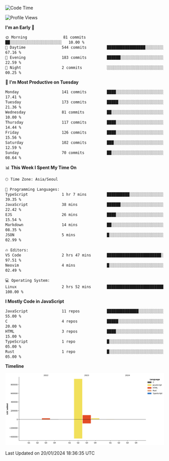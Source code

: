 <!--START_SECTION:waka-->
![Code Time](http://img.shields.io/badge/Code%20Time-40%20hrs%2051%20mins-blue)

![Profile Views](http://img.shields.io/badge/Profile%20Views-0-blue)

**I'm an Early 🐤** 

```text
🌞 Morning                81 commits          ██░░░░░░░░░░░░░░░░░░░░░░░   10.00 % 
🌆 Daytime                544 commits         █████████████████░░░░░░░░   67.16 % 
🌃 Evening                183 commits         ██████░░░░░░░░░░░░░░░░░░░   22.59 % 
🌙 Night                  2 commits           ░░░░░░░░░░░░░░░░░░░░░░░░░   00.25 % 
```
📅 **I'm Most Productive on Tuesday** 

```text
Monday                   141 commits         ████░░░░░░░░░░░░░░░░░░░░░   17.41 % 
Tuesday                  173 commits         █████░░░░░░░░░░░░░░░░░░░░   21.36 % 
Wednesday                81 commits          ██░░░░░░░░░░░░░░░░░░░░░░░   10.00 % 
Thursday                 117 commits         ████░░░░░░░░░░░░░░░░░░░░░   14.44 % 
Friday                   126 commits         ████░░░░░░░░░░░░░░░░░░░░░   15.56 % 
Saturday                 102 commits         ███░░░░░░░░░░░░░░░░░░░░░░   12.59 % 
Sunday                   70 commits          ██░░░░░░░░░░░░░░░░░░░░░░░   08.64 % 
```


📊 **This Week I Spent My Time On** 

```text
🕑︎ Time Zone: Asia/Seoul

💬 Programming Languages: 
TypeScript               1 hr 7 mins         ██████████░░░░░░░░░░░░░░░   39.35 % 
JavaScript               38 mins             ██████░░░░░░░░░░░░░░░░░░░   22.42 % 
EJS                      26 mins             ████░░░░░░░░░░░░░░░░░░░░░   15.54 % 
Markdown                 14 mins             ██░░░░░░░░░░░░░░░░░░░░░░░   08.35 % 
JSON                     5 mins              █░░░░░░░░░░░░░░░░░░░░░░░░   02.99 % 

🔥 Editors: 
VS Code                  2 hrs 47 mins       ████████████████████████░   97.51 % 
Neovim                   4 mins              █░░░░░░░░░░░░░░░░░░░░░░░░   02.49 % 

💻 Operating System: 
Linux                    2 hrs 52 mins       █████████████████████████   100.00 % 
```

**I Mostly Code in JavaScript** 

```text
JavaScript               11 repos            ██████████████░░░░░░░░░░░   55.00 % 
C                        4 repos             █████░░░░░░░░░░░░░░░░░░░░   20.00 % 
HTML                     3 repos             ████░░░░░░░░░░░░░░░░░░░░░   15.00 % 
TypeScript               1 repo              █░░░░░░░░░░░░░░░░░░░░░░░░   05.00 % 
Rust                     1 repo              █░░░░░░░░░░░░░░░░░░░░░░░░   05.00 % 
```



**Timeline**

![Lines of Code chart](https://raw.githubusercontent.com/project-dy/project-dy/main/assets/bar_graph.png)


 Last Updated on 20/01/2024 18:36:35 UTC
<!--END_SECTION:waka-->

